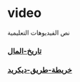 # video
نص الفيديوهات التعليمية
### [تاريخ-المال](history-of-money-ar.md)
### [خريطة-طريق-ديكريد](../scripts/decred-roadmap-ar.md)
